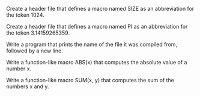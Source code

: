 Create a header file that defines a macro named SIZE as an abbreviation for the token 1024.

Create a header file that defines a macro named PI as an abbreviation for the token 3.14159265359.


Write a program that prints the name of the file it was compiled from, followed by a new line.

Write a function-like macro ABS(x) that computes the absolute value of a number x.

Write a function-like macro SUM(x, y) that computes the sum of the numbers x and y.


